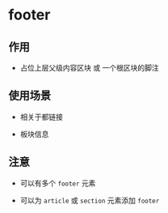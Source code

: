 # footer

## 作用

*   占位上层父级内容区块 或 一个根区块的脚注

## 使用场景

*   相关于都链接

*   板块信息

## 注意

*   可以有多个 `footer` 元素

*   可以为 `article` 或 `section` 元素添加 `footer`
